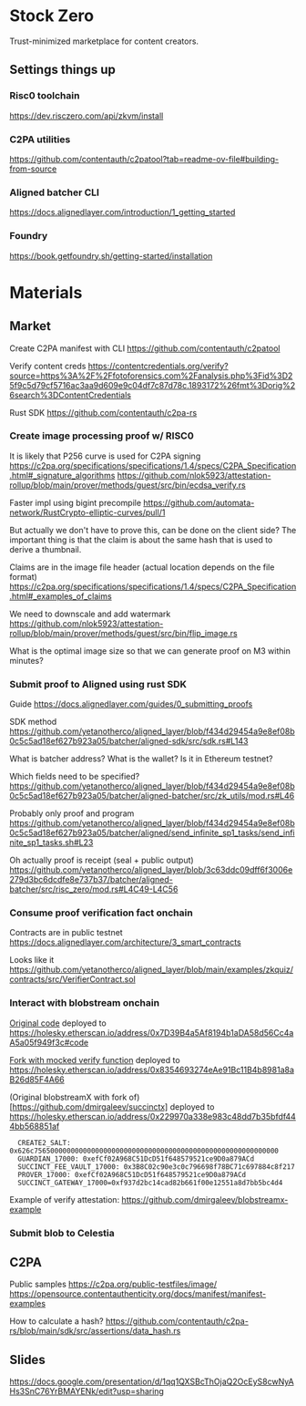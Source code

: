 # Stock Zero

Trust-minimized marketplace for content creators.

## Settings things up

### Risc0 toolchain

https://dev.risczero.com/api/zkvm/install 

### C2PA utilities

https://github.com/contentauth/c2patool?tab=readme-ov-file#building-from-source

### Aligned batcher CLI

https://docs.alignedlayer.com/introduction/1_getting_started

### Foundry

https://book.getfoundry.sh/getting-started/installation

# Materials
## Market

Create C2PA manifest with CLI
https://github.com/contentauth/c2patool

Verify content creds
https://contentcredentials.org/verify?source=https%3A%2F%2Ffotoforensics.com%2Fanalysis.php%3Fid%3D25f9c5d79cf5716ac3aa9d609e9c04df7c87d78c.1893172%26fmt%3Dorig%26search%3DContentCredentials

Rust SDK
https://github.com/contentauth/c2pa-rs

### Create image processing proof w/ RISC0

It is likely that P256 curve is used for C2PA signing
https://c2pa.org/specifications/specifications/1.4/specs/C2PA_Specification.html#_signature_algorithms
https://github.com/nlok5923/attestation-rollup/blob/main/prover/methods/guest/src/bin/ecdsa_verify.rs

Faster impl using bigint precompile
https://github.com/automata-network/RustCrypto-elliptic-curves/pull/1

But actually we don't have to prove this, can be done on the client side? The important thing is that the claim is about the same hash that is used to derive a thumbnail.

Claims are in the image file header (actual location depends on the file format)
https://c2pa.org/specifications/specifications/1.4/specs/C2PA_Specification.html#_examples_of_claims

We need to downscale and add watermark
https://github.com/nlok5923/attestation-rollup/blob/main/prover/methods/guest/src/bin/flip_image.rs

What is the optimal image size so that we can generate proof on M3 within minutes?

### Submit proof to Aligned using rust SDK

Guide
https://docs.alignedlayer.com/guides/0_submitting_proofs

SDK method
https://github.com/yetanotherco/aligned_layer/blob/f434d29454a9e8ef08b0c5c5ad18ef627b923a05/batcher/aligned-sdk/src/sdk.rs#L143

What is batcher address?
What is the wallet? Is it in Ethereum testnet?

Which fields need to be specified?
https://github.com/yetanotherco/aligned_layer/blob/f434d29454a9e8ef08b0c5c5ad18ef627b923a05/batcher/aligned-batcher/src/zk_utils/mod.rs#L46

Probably only proof and program
https://github.com/yetanotherco/aligned_layer/blob/f434d29454a9e8ef08b0c5c5ad18ef627b923a05/batcher/aligned/send_infinite_sp1_tasks/send_infinite_sp1_tasks.sh#L23

Oh actually proof is receipt (seal + public output)
https://github.com/yetanotherco/aligned_layer/blob/3c63ddc09dff6f3006e279d3bc6dcdfe8e737b37/batcher/aligned-batcher/src/risc_zero/mod.rs#L4C49-L4C56

### Consume proof verification fact onchain

Contracts are in public testnet
https://docs.alignedlayer.com/architecture/3_smart_contracts

Looks like it
https://github.com/yetanotherco/aligned_layer/blob/main/examples/zkquiz/contracts/src/VerifierContract.sol

### Interact with blobstream onchain

[Original code](https://github.com/succinctlabs/blobstreamx) deployed to https://holesky.etherscan.io/address/0x7D39B4a5Af8194b1aDA58d56Cc4aA5a05f949f3c#code

[Fork with mocked verify function](https://github.com/dmirgaleev/blobstreamx) deployed to https://holesky.etherscan.io/address/0x8354693274eAe91Bc11B4b8981a8aB26d85F4A66

(Original blobstreamX with fork of)[https://github.com/dmirgaleev/succinctx] deployed to https://holesky.etherscan.io/address/0x229970a338e983c48dd7b35bfdf444bb568851af

```
  CREATE2_SALT: 0x626c756500000000000000000000000000000000000000000000000000000000
  GUARDIAN_17000: 0xefCf02A968C51DcD51f648579521ce9D0a879ACd
  SUCCINCT_FEE_VAULT_17000: 0x3B8C02c90e3c0c796698f78BC71c697884c8f217
  PROVER_17000: 0xefCf02A968C51DcD51f648579521ce9D0a879ACd
  SUCCINCT_GATEWAY_17000=0xf937d2bc14cad82b661f00e12551a8d7bb5bc4d4
```

Example of verify attestation: https://github.com/dmirgaleev/blobstreamx-example

### Submit blob to Celestia

## C2PA

Public samples
https://c2pa.org/public-testfiles/image/
https://opensource.contentauthenticity.org/docs/manifest/manifest-examples

How to calculate a hash?
https://github.com/contentauth/c2pa-rs/blob/main/sdk/src/assertions/data_hash.rs

## Slides

https://docs.google.com/presentation/d/1qq1QXSBcThOjaQ2OcEyS8cwNyAHs3SnC76YrBMAYENk/edit?usp=sharing



